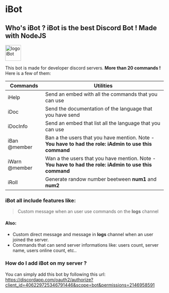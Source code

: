 # iBot
## Who's iBot ? iBot is the best Discord Bot ! Made with NodeJS

<img src="https://st2.depositphotos.com/4584623/7213/v/950/depositphotos_72139677-stock-illustration-funny-monster-face.jpg" alt="logo iBot" style="width:50;height:50">

This bot is made for developer discord servers. **More than 20 commands !**
Here is a few of them:

| Commands  | Utilities |
| ------------- | ------------- |
| iHelp  | Send an embed with all the commands that you can use  |
| iDoc <language>  | Send the documentation of the language that you have send  |
| iDocInfo  | Send an embed that list all the language that you can use |
| iBan @member  | Ban a the users that you have mention. Note - **You have to had the role: iAdmin to use this command** |
| iWarn @member  | Wan a the users that you have mention. Note - **You have to had the role: iAdmin to use this command** |
| iRoll <num1> <num2>  | Generate randow number beetween **num1** and **num2** |

### iBot all include features like:

> Custom message when an user use commands on the **logs** channel

#### Also:

* Custom direct message and message in **logs** channel when an user joined the server.
* Commands that can send server informations like: users count, server name, users online count, etc..

### How do I add iBot on my server ?

You can simply add this bot by following this url: https://discordapp.com/oauth2/authorize?client_id=406229725346791446&scope=bot&permissions=2146958591
